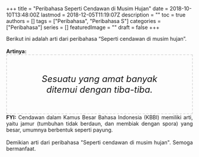 +++
title = "Peribahasa Seperti Cendawan di Musim Hujan"
date = 2018-10-10T13:48:00Z
lastmod = 2018-12-05T11:19:07Z
description = ""
toc = true
authors = []
tags = ["Peribahasa", "Peribahasa S"]
categories = ["Peribahasa"]
series = []
featuredImage = ""
draft = false
+++

<div dir="ltr" style="text-align: left;" trbidi="on"><div style="text-align: justify;">Berikut ini adalah arti dari peribahasa “Seperti cendawan di musim hujan”.</div><br /><div style="text-align: justify;"><b>Artinya:</b></div><div style="border: 2px dashed #ddd; font-size: 24px; height: auto; margin: 0 auto; padding: 50px; text-align: center; width: auto;"><i>Sesuatu yang amat banyak ditemui dengan tiba-tiba.</i></div><div style="text-align: justify;"><b>FYI:</b> Cendawan dalam Kamus Besar Bahasa Indonesia (KBBI) memiliki arti, yaitu jamur (tumbuhan tidak berdaun, dan membiak dengan spora) yang besar, umumnya berbentuk seperti payung.</div><div style="text-align: justify;"><br /></div><div style="text-align: justify;">Demikian arti dari peribahasa "Seperti cendawan di musim hujan". Semoga bermanfaat.</div></div>
